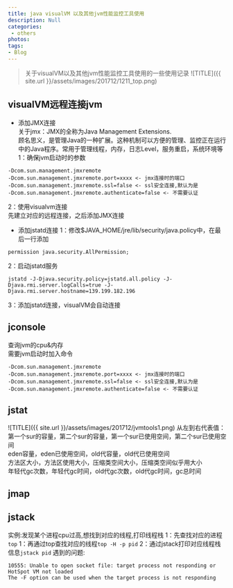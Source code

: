 ```yaml
---
title: java visualVM 以及其他jvm性能监控工具使用
description: Null
categories:
 - others
photos:
tags:
- Blog
---
```


> 关于visualVM以及其他jvm性能监控工具使用的一些使用记录
![TITLE]({{ site.url }}/assets/images/201712/1211_top.png)

## visualVM远程连接jvm
- 添加JMX连接<br/>
关于jmx：JMX的全称为Java Management Extensions. <br/>顾名思义，是管理Java的一种扩展。这种机制可以方便的管理、监控正在运行中的Java程序。常用于管理线程，内存，日志Level，服务重启，系统环境等<br/>
1：确保jvm启动时的参数<br/>
```
-Dcom.sun.management.jmxremote
-Dcom.sun.management.jmxremote.port=xxxx <- jmx连接时的端口
-Dcom.sun.management.jmxremote.ssl=false <- ssl安全连接,默认为是
-Dcom.sun.management.jmxremote.authenticate=false <- 不需要认证
```
2：使用visualvm连接<br/>
先建立对应的远程连接，之后添加JMX连接<br/>

- 添加jstatd连接
1：修改$JAVA_HOME/jre/lib/security/java.policy中，在最后一行添加
```
permission java.security.AllPermission;
```
2：启动jstatd服务
```
jstatd -J-Djava.security.policy=jstatd.all.policy -J-Djava.rmi.server.logCalls=true -J-Djava.rmi.server.hostname=139.199.182.196
```
3：添加jstatd连接，visualVM会自动连接

## jconsole
查询jvm的cpu&内存<br/>
需要jvm启动时加入命令<br/>
```
-Dcom.sun.management.jmxremote
-Dcom.sun.management.jmxremote.port=xxxx <- jmx连接时的端口
-Dcom.sun.management.jmxremote.ssl=false <- ssl安全连接,默认为是
-Dcom.sun.management.jmxremote.authenticate=false <- 不需要认证
```

## jstat
![TITLE]({{ site.url }}/assets/images/201712/jvmtools1.png)
从左到右代表值：<br/>
第一个sur的容量，第二个sur的容量，第一个sur已使用空间，第二个sur已使用空间<br/>
eden容量，eden已使用空间，old代容量，old代已使用空间<br/>
方法区大小，方法区使用大小，压缩类空间大小，压缩类空间似乎用大小<br/>
年轻代gc次数，年轻代gc时间，old代gc次数，old代gc时间，gc总时间<br/>

## jmap


## jstack
实例:发现某个进程cpu过高,想找到对应的线程,打印线程栈
1：先查找对应的进程`top`
1：再通过top查找对应的线程`top -H -p pid`
2：通过jstack打印对应线程栈信息`jstack pid`
遇到的问题:
```
10555: Unable to open socket file: target process not responding or HotSpot VM not loaded
The -F option can be used when the target process is not responding
```
